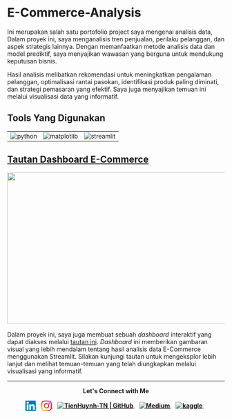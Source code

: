 # E-Commerce-Analysis

Ini merupakan salah satu portofolio project saya mengenai analisis data, Dalam proyek ini, saya menganalisis tren penjualan, perilaku pelanggan, dan aspek strategis lainnya. Dengan memanfaatkan metode analisis data dan model prediktif, saya menyajikan wawasan yang berguna untuk mendukung keputusan bisnis.

Hasil analisis melibatkan rekomendasi untuk meningkatkan pengalaman pelanggan, optimalisasi rantai pasokan, identifikasi produk paling diminati, dan strategi pemasaran yang efektif. Saya juga menyajikan temuan ini melalui visualisasi data yang informatif.

## Tools Yang Digunakan
<table>
  <tr>
    <td>
      <img alt="python" src="https://upload.wikimedia.org/wikipedia/commons/thumb/c/c3/Python-logo-notext.svg/1869px-Python-logo-notext.svg.png" width="30px">
    </td>
    <td>
      <img alt="matplotlib" src="https://upload.wikimedia.org/wikipedia/commons/thumb/0/01/Created_with_Matplotlib-logo.svg/2048px-Created_with_Matplotlib-logo.svg.png" width="30px">
    </td>
    </td>
    <td>
      <img alt="streamlit" src="https://seeklogo.com/images/S/streamlit-logo-1A3B208AE4-seeklogo.com.png" width="30px">
    </td>
  </tr>
</table>

## [Tautan Dashboard E-Commerce](https://e-commerce-analytics-wildanmjjhd29.streamlit.app/)

<p align="center">
  <img src="https://github.com/wildanmjjhd29/E-Commerce-Analytics/blob/main/Screenshot%202024-02-24%20132949.png" width="600px" height="350px">
</p>

Dalam proyek ini, saya juga membuat sebuah *dashboard* interaktif yang dapat diakses melalui [tautan ini](https://e-commerce-analytics-wildanmjjhd29.streamlit.app/). *Dashboard* ini memberikan gambaran visual yang lebih mendalam tentang hasil analisis data E-Commerce menggunakan Streamlit. Silakan kunjungi tautan untuk mengeksplor lebih lanjut dan melihat temuan-temuan yang telah diungkapkan melalui visualisasi yang informatif.

<hr/>

<p align="center">
  <b>Let's Connect with Me<b>
<p>


<p align="center">
  <a href="https://www.linkedin.com/in/wildanmujjahid/" target="_blank">
    <img align="center" alt="Linkedin" width="24px" src="https://github.com/SatYu26/SatYu26/blob/master/Assets/Linkedin.svg" />
  </a> &nbsp;&nbsp;

  <a href="https://instagram.com/_wildanmjjhd" target="_blank">
    <img align="center" alt="TienHuynh-TN | Instagram" width="24px" src="https://github.com/SatYu26/SatYu26/blob/master/Assets/Instagram.svg" />
  </a> &nbsp;&nbsp;
  
  <a href="#" target="_blank">
    <img align="center" alt="TienHuynh-TN | GitHub" width="30px" src="https://cdn3d.iconscout.com/3d/free/thumb/free-github-5562375-4642720.png?f=webp" />
  </a> &nbsp;&nbsp;
  
  <a href="#" target="_blank">
    <img align="center" alt="Medium" width="26px" src="https://cdn.iconscout.com/icon/free/png-256/free-kaggle-3521526-2945029.png" />
  </a> &nbsp;&nbsp;
  
  <a href="#" target="_blank">
    <img align="center" alt="kaggle" width="26px" src="https://cdn.icon-icons.com/icons2/2997/PNG/512/medium_logo_icon_187624.png" />
  </a> &nbsp;&nbsp;
<p> 
